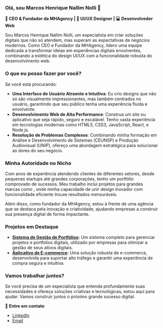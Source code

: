 ### Olá, sou Marcos Henrique Nallim Nolli 👋

**🚀 CEO & Fundador da MHAgency | 🎨 UI/UX Designer | 💻 Desenvolvedor Web**

Sou Marcos Henrique Nallim Nolli, um especialista em criar soluções digitais que não só atendem, mas superam as expectativas de negócios modernos. Como CEO e Fundador da MHAgency, lidero uma equipe dedicada a transformar ideias em experiências digitais envolventes, combinando a estética do design UI/UX com a funcionalidade robusta do desenvolvimento web.

### O que eu posso fazer por você?

Se você está procurando:
- **Uma Interface de Usuário Atraente e Intuitiva**: Eu crio designs que não só são visualmente impressionantes, mas também centrados no usuário, garantindo que seu público tenha uma experiência fluida e envolvente.
- **Desenvolvimento Web de Alta Performance**: Construa um site ou aplicativo que seja rápido, seguro e escalável. Tenho vasta experiência em tecnologias modernas como HTML5, CSS3, JavaScript, React, e Node.js.
- **Resolução de Problemas Complexos**: Combinando minha formação em Análise e Desenvolvimento de Sistemas (CEUNSP) e Produção Audiovisual (UNIP), ofereço uma abordagem estratégica para solucionar as dores do seu negócio.

### Minha Autoridade no Nicho

Com anos de experiência atendendo clientes de diferentes setores, desde pequenas startups até grandes corporações, tenho um portfólio comprovado de sucessos. Meu trabalho inclui projetos para grandes marcas como , onde minha capacidade de unir design inovador com funcionalidade eficiente trouxe resultados mensuráveis.

Além disso, como fundador da MHAgency, estou à frente de uma agência que se destaca pela inovação e criatividade, ajudando empresas a construir sua presença digital de forma impactante.

### Projetos em Destaque

- **[Sistema de Gestão de Portfólios](https://github.com/marcoshnn/portfolio-manager):** Um sistema completo para gerenciar projetos e portfolios digitais, utilizado por empresas para otimizar a gestão de seus ativos digitais.
- **[Aplicativo de E-commerce](https://github.com/marcoshnn/ecommerce-app):** Uma solução robusta de e-commerce, desenvolvida para suportar alto tráfego e garantir uma experiência de compra segura e intuitiva.

### Vamos trabalhar juntos?

Se você precisa de um especialista que entenda profundamente suas necessidades e ofereça soluções criativas e tecnológicas, estou aqui para ajudar. Vamos construir juntos o próximo grande sucesso digital.

📩 **Entre em contato**  
- [LinkedIn](https://www.linkedin.com/in/marcoshnnolli)  
- [Email](mailto:marcos.nolli@example.com)
